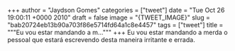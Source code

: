 
+++
author = "Jaydson Gomes"
categories = ["tweet"]
date = "Tue Oct 26 19:00:11 +0000 2010"
draft = false
image = "{TWEET_IMAGE}"
slug = "bab20724eb13b90a703f86e5714fd64a1c8e4457"
tags = ["tweet"]
title = """Eu vou estar mandando a m..."""
+++
Eu vou estar mandando a merda o pessoal que estará escrevendo desta maneira irritante e errada.
